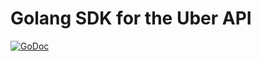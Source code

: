 Golang SDK for the Uber API
===============

[![GoDoc](https://godoc.org/github.com/anweiss/uber-api-golang/uber?status.svg)](https://godoc.org/github.com/anweiss/uber-api-golang/uber)
